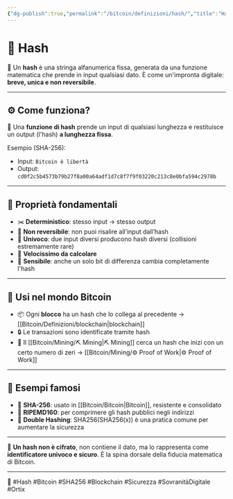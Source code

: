 ```yaml
---
{"dg-publish":true,"permalink":"/bitcoin/definizioni/hash/","title":"Hash","tags":["bitcoin","crittografia","sicurezza","hash","blockchain"]}
---
```



# 🧩 Hash

🔐 Un **hash** è una stringa alfanumerica fissa, generata da una funzione matematica che prende in input qualsiasi dato. È come un'impronta digitale: **breve, unica e non reversibile**.

---

## ⚙️ Come funziona?

🧠 Una **funzione di hash** prende un input di qualsiasi lunghezza e restituisce un output (l'hash) **a lunghezza fissa**.

Esempio (SHA-256):  
- Input: `Bitcoin è libertà`  
- Output: `cd0f2c5b4573b79b27f8a00a64adf1d7c8f7f9f03220c213c8e0bfa594c2978b`

---

## 🔐 Proprietà fondamentali

- ✂️ **Deterministico**: stesso input → stesso output
- 🔁 **Non reversibile**: non puoi risalire all’input dall’hash
- 🧩 **Univoco**: due input diversi producono hash diversi (collisioni estremamente rare)
- 🧱 **Velocissimo da calcolare**
- 🧪 **Sensibile**: anche un solo bit di differenza cambia completamente l'hash

---

## 🔗 Usi nel mondo Bitcoin

- 📦 Ogni **blocco** ha un hash che lo collega al precedente → [[Bitcoin/Definizioni/blockchain\|blockchain]]
- 🔒 Le transazioni sono identificate tramite hash
- 🧮 Il [[Bitcoin/Mining/⛏️ Mining\|⛏️ Mining]] cerca un hash che inizi con un certo numero di zeri → [[Bitcoin/Mining/⚙️  Proof of Work\|⚙️  Proof of Work]]

---

## 🧮 Esempi famosi

- 📌 **SHA-256**: usato in [[Bitcoin/Bitcoin\|Bitcoin]], resistente e consolidato
- 🧱 **RIPEMD160**: per comprimere gli hash pubblici negli indirizzi
- 🔁 **Double Hashing**: SHA256(SHA256(x)) è una pratica comune per aumentare la sicurezza


---

🧠 **Un hash non è cifrato**, non contiene il dato, ma lo rappresenta come **identificatore univoco e sicuro**. È la spina dorsale della fiducia matematica di Bitcoin.

---

🔗 #Hash #Bitcoin #SHA256 #Blockchain #Sicurezza #SovranitàDigitale #Ortix